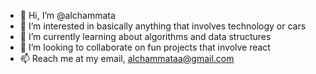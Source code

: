 - 👋 Hi, I’m @alchammata
- 👀 I’m interested in basically anything that involves technology or cars
- 🌱 I’m currently learning about algorithms and data structures 
- 💞️ I’m looking to collaborate on fun projects that involve react
- 📫 Reach me at my email, alchammataa@gmail.com

<!---
alchammata/alchammata is a ✨ special ✨ repository because its `README.md` (this file) appears on your GitHub profile.
You can click the Preview link to take a look at your changes.
--->
